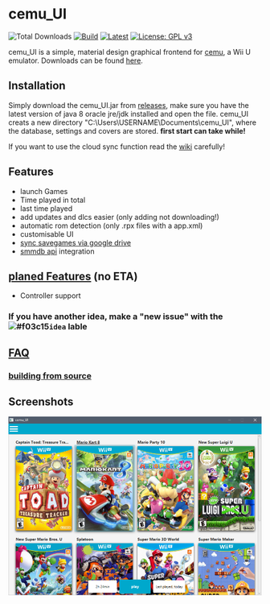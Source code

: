# cemu_UI

![Total Downloads](https://img.shields.io/github/downloads/Seil0/cemu_UI/total.svg?style=flat-square)
[![Build](https://img.shields.io/travis/Seil0/cemu_UI/master.svg?style=flat-square)](https://travis-ci.org/Seil0/cemu_UI)
[![Latest](https://img.shields.io/github/release/Seil0/cemu_UI/all.svg?style=flat-square)](https://github.com/Seil0/cemu_UI/releases)
[![License: GPL v3](https://img.shields.io/badge/License-GPL%20v3-blue.svg?style=flat-square)](https://www.gnu.org/licenses/gpl-3.0)

cemu_UI is a simple, material design graphical frontend for [cemu](http://cemu.info/), a Wii U emulator. Downloads can be found [here](https://github.com/Seil0/cemu_UI/releases).

## Installation
Simply download the cemu_UI.jar from [releases](https://github.com/Seil0/cemu_UI/releases), make sure you have the latest version of java 8 oracle jre/jdk installed and open the file. cemu_UI creats a new directory "C:\Users\USERNAME\Documents\cemu_UI", where the database, settings and covers are stored. **first start can take while!**

If you want to use the cloud sync function read the [wiki](https://github.com/Seil0/cemu_UI/wiki#cloud-savegame-syncronisation) carefully!

## Features

* launch Games
* Time played in total
* last time played
* add updates and dlcs easier (only adding not downloading!)
* automatic rom detection (only .rpx files with a app.xml)
* customisable UI
* [sync savegames via google drive](https://github.com/Seil0/cemu_UI/wiki)
* [smmdb api](https://github.com/Tarnadas/smmdb) integration

## [planed Features](https://github.com/Seil0/cemu_UI/projects/1) (no ETA)

* Controller support

### If you have another idea, make a "new issue" with the ![#f03c15](https://placehold.it/15/fbca04/000000?text=+)`idea` lable

## [FAQ](https://github.com/Seil0/cemu_UI/wiki#faq)

### [building from source](https://github.com/Seil0/cemu_UI/wiki/Documantation)
  
## Screenshots
  
![Screenshot](/downloadContent/cemu_UI4.png)
  
  
